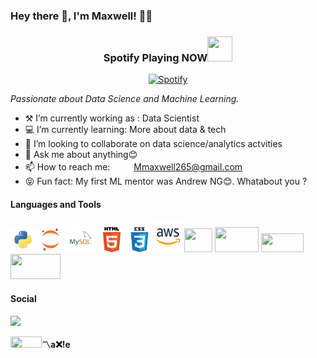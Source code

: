 ### Hey there 👋, I'm Maxwell! 👨‍💻

 
<div align="center">    
 
 ### Spotify Playing NOW<img src="https://img.icons8.com/glyph-neue/64/000000/earbud-headphones.png" width="40" height="40">
[![Spotify](https://novatorem.vercel.app/api/spotify)](https://open.spotify.com/playlist/0DiohsLGJ79ujRPwtFvBKl) 
</div>

_Passionate about Data Science and Machine Learning._

- ⚒️ I’m currently working as : Data Scientist
- 💻 I’m currently learning: More about data & tech
- 👯 I’m looking to collaborate on data science/analytics  actvities
- 💬 Ask me about anything😊
- 📫 How to reach me: <img src="https://upload.wikimedia.org/wikipedia/commons/7/7e/Gmail_icon_%282020%29.svg" width="30" height="17"> 
 Mmaxwell265@gmail.com
- 😝 Fun fact: My first ML mentor was Andrew NG😊. Whatabout you ?

#### Languages and Tools 
<img src="https://raw.githubusercontent.com/github/explore/80688e429a7d4ef2fca1e82350fe8e3517d3494d/topics/python/python.png" width="40" height="40"> <img src="https://raw.githubusercontent.com/github/explore/80688e429a7d4ef2fca1e82350fe8e3517d3494d/topics/jupyter-notebook/jupyter-notebook.png" width="40" height="40"> <img src="https://raw.githubusercontent.com/github/explore/80688e429a7d4ef2fca1e82350fe8e3517d3494d/topics/mysql/mysql.png" width="50" height="46"> <img src="https://raw.githubusercontent.com/github/explore/80688e429a7d4ef2fca1e82350fe8e3517d3494d/topics/html/html.png" width="40" height="40"> <img src="https://raw.githubusercontent.com/github/explore/80688e429a7d4ef2fca1e82350fe8e3517d3494d/topics/css/css.png" width="40" height="40"> <img src="https://raw.githubusercontent.com/github/explore/80688e429a7d4ef2fca1e82350fe8e3517d3494d/topics/aws/aws.png" width="44" height="50"> <img src="https://upload.wikimedia.org/wikipedia/commons/c/cf/New_Power_BI_Logo.svg" width="45" height="38"> <img src="https://upload.wikimedia.org/wikipedia/commons/e/ec/Heroku_logo.svg" width="70" height="40">  <img src="https://upload.wikimedia.org/wikipedia/commons/3/3c/Flask_logo.svg" width="68" height="30">  <img src="https://upload.wikimedia.org/wikipedia/commons/f/f4/Elasticsearch_logo.svg" width="80" height="40">

#### Social 

<a href="https://www.linkedin.com/in/maxwell-mensah-98a00216a/">
    <img src="https://img.shields.io/badge/linkedin-%230077B5.svg?&style=for-the-badge&logo=linkedin&logoColor=white" />
</a>

<img src="https://learncodeonline.in/gittwo.png" width="50" height="18">**〽️a❌!e**

             
